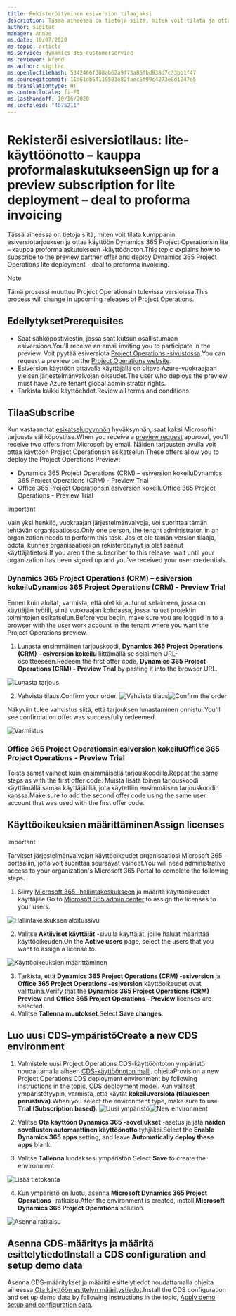 ```yaml
---
title: Rekisteröityminen esiversion tilaajaksi
description: Tässä aiheessa on tietoja siitä, miten voit tilata ja ottaa käyttöön Project Operationsin lite – kauppa proformalaskutukseen -käyttöönoton.
author: sigitac
manager: Annbe
ms.date: 10/07/2020
ms.topic: article
ms.service: dynamics-365-customerservice
ms.reviewer: kfend
ms.author: sigitac
ms.openlocfilehash: 5342466f308ab62a9f73a85fbd838d7c33bb1f47
ms.sourcegitcommit: 11a61db54119503e82faec5f99c4273e8d1247e5
ms.translationtype: HT
ms.contentlocale: fi-FI
ms.lasthandoff: 10/16/2020
ms.locfileid: "4075211"
---
```

# <a name="sign-up-for-a-preview-subscription-for-lite-deployment--deal-to-proforma-invoicing"></a><span data-ttu-id="59320-103">Rekisteröi esiversiotilaus: lite-käyttöönotto – kauppa proformalaskutukseen</span><span class="sxs-lookup"><span data-stu-id="59320-103">Sign up for a preview subscription for lite deployment – deal to proforma invoicing</span></span>

<span data-ttu-id="59320-104">Tässä aiheessa on tietoja siitä, miten voit tilata kumppanin esiversiotarjouksen ja ottaa käyttöön Dynamics 365 Project Operationsin lite – kauppa proformalaskutukseen -käyttöönoton.</span><span class="sxs-lookup"><span data-stu-id="59320-104">This topic explains how to subscribe to the preview partner offer and deploy Dynamics 365 Project Operations lite deployment - deal to proforma invoicing.</span></span>

> [!NOTE]
> <span data-ttu-id="59320-105">Tämä prosessi muuttuu Project Operationsin tulevissa versioissa.</span><span class="sxs-lookup"><span data-stu-id="59320-105">This process will change in upcoming releases of Project Operations.</span></span>

## <a name="prerequisites"></a><span data-ttu-id="59320-106">Edellytykset</span><span class="sxs-lookup"><span data-stu-id="59320-106">Prerequisites</span></span>

- <span data-ttu-id="59320-107">Saat sähköpostiviestin, jossa saat kutsun osallistumaan esiversioon.</span><span class="sxs-lookup"><span data-stu-id="59320-107">You'll receive an email inviting you to participate in the preview.</span></span> <span data-ttu-id="59320-108">Voit pyytää esiversiota [Project Operations -sivustossa](https://dynamics.microsoft.com/en-us/project-operations/overview/).</span><span class="sxs-lookup"><span data-stu-id="59320-108">You can request a preview on the [Project Operations website](https://dynamics.microsoft.com/en-us/project-operations/overview/).</span></span>
- <span data-ttu-id="59320-109">Esiversion käyttöön ottavalla käyttäjällä on oltava Azure-vuokraajaan yleisen järjestelmänvalvojan oikeudet.</span><span class="sxs-lookup"><span data-stu-id="59320-109">The user who deploys the preview must have Azure tenant global administrator rights.</span></span>
- <span data-ttu-id="59320-110">Tarkista kaikki käyttöehdot.</span><span class="sxs-lookup"><span data-stu-id="59320-110">Review all terms and conditions.</span></span>

## <a name="subscribe"></a><span data-ttu-id="59320-111">Tilaa</span><span class="sxs-lookup"><span data-stu-id="59320-111">Subscribe</span></span>

<span data-ttu-id="59320-112">Kun vastaanotat [esikatselupyynnön](https://forms.office.com/FormsPro/Pages/ResponsePage.aspx?id=v4j5cvGGr0GRqy180BHbR56j8lZs0FdAvwT75_WNFyxUMkRDV1NYQU5TNjE2VjhKOVBUNVg2R0s1NC4u) hyväksynnän, saat kaksi Microsoftin tarjousta sähköpostitse.</span><span class="sxs-lookup"><span data-stu-id="59320-112">When you receive a [preview request](https://forms.office.com/FormsPro/Pages/ResponsePage.aspx?id=v4j5cvGGr0GRqy180BHbR56j8lZs0FdAvwT75_WNFyxUMkRDV1NYQU5TNjE2VjhKOVBUNVg2R0s1NC4u) approval, you'll receive two offers from Microsoft by email.</span></span> <span data-ttu-id="59320-113">Näiden tarjousten avulla voit ottaa käyttöön Project Operationsin esikatselun:</span><span class="sxs-lookup"><span data-stu-id="59320-113">These offers allow you to deploy the Project Operations Preview:</span></span>

- <span data-ttu-id="59320-114">Dynamics 365 Project Operations (CRM) – esiversion kokeilu</span><span class="sxs-lookup"><span data-stu-id="59320-114">Dynamics 365 Project Operations (CRM) - Preview Trial</span></span>
- <span data-ttu-id="59320-115">Office 365 Project Operationsin esiversion kokeilu</span><span class="sxs-lookup"><span data-stu-id="59320-115">Office 365 Project Operations - Preview Trial</span></span>

> [!IMPORTANT]
> <span data-ttu-id="59320-116">Vain yksi henkilö, vuokraajan järjestelmänvalvoja, voi suorittaa tämän tehtävän organisaatiossa.</span><span class="sxs-lookup"><span data-stu-id="59320-116">Only one person, the tenant administrator, in an organization needs to perform this task.</span></span> <span data-ttu-id="59320-117">Jos et ole tämän version tilaaja, odota, kunnes organisaatiosi on rekisteröitynyt ja olet saanut käyttäjätietosi.</span><span class="sxs-lookup"><span data-stu-id="59320-117">If you aren't the subscriber to this release, wait until your organization has been signed up and you've received your user credentials.</span></span>

### <a name="dynamics-365-project-operations-crm---preview-trial"></a><span data-ttu-id="59320-118">Dynamics 365 Project Operations (CRM) – esiversion kokeilu</span><span class="sxs-lookup"><span data-stu-id="59320-118">Dynamics 365 Project Operations (CRM) - Preview Trial</span></span> 

<span data-ttu-id="59320-119">Ennen kuin aloitat, varmista, että olet kirjautunut selaimeen, jossa on käyttäjän työtili, siinä vuokraajan kohdassa, jossa haluat projektin toimintojen esikatselun.</span><span class="sxs-lookup"><span data-stu-id="59320-119">Before you begin, make sure you are logged in to a browser with the user work account in the tenant where you want the Project Operations preview.</span></span>

1. <span data-ttu-id="59320-120">Lunasta ensimmäinen tarjouskoodi, **Dynamics 365 Project Operations (CRM) - esiversion kokeilu** liittämällä se selaimen URL-osoitteeseen.</span><span class="sxs-lookup"><span data-stu-id="59320-120">Redeem the first offer code, **Dynamics 365 Project Operations (CRM) - Preview Trial** by pasting it into the browser URL.</span></span>

![Lunasta tarjous](./media/16RedeemFirstOfferNew.png)

2. <span data-ttu-id="59320-122">Vahvista tilaus.</span><span class="sxs-lookup"><span data-stu-id="59320-122">Confirm your order.</span></span>
<span data-ttu-id="59320-123">![Vahvista tilaus](./media/17ConfirmOrderNew.png)</span><span class="sxs-lookup"><span data-stu-id="59320-123">![Confirm the order](./media/17ConfirmOrderNew.png)</span></span>

<span data-ttu-id="59320-124">Näkyviin tulee vahvistus siitä, että tarjouksen lunastaminen onnistui.</span><span class="sxs-lookup"><span data-stu-id="59320-124">You'll see confirmation offer was successfully redeemed.</span></span>

![Varmistus](./media/18OrderConfirmationNew.png)

### <a name="office-365-project-operations---preview-trial"></a><span data-ttu-id="59320-126">Office 365 Project Operationsin esiversion kokeilu</span><span class="sxs-lookup"><span data-stu-id="59320-126">Office 365 Project Operations - Preview Trial</span></span>

<span data-ttu-id="59320-127">Toista samat vaiheet kuin ensimmäisellä tarjouskoodilla.</span><span class="sxs-lookup"><span data-stu-id="59320-127">Repeat the same steps as with the first offer code.</span></span> <span data-ttu-id="59320-128">Muista lisätä toinen tarjouskoodi käyttämällä samaa käyttäjätiliä, jota käytettiin ensimmäisen tarjouskoodin kanssa.</span><span class="sxs-lookup"><span data-stu-id="59320-128">Make sure to add the second offer code using the same user account that was used with the first offer code.</span></span>

## <a name="assign-licenses"></a><span data-ttu-id="59320-129">Käyttöoikeuksien määrittäminen</span><span class="sxs-lookup"><span data-stu-id="59320-129">Assign licenses</span></span>

> [!IMPORTANT]
> <span data-ttu-id="59320-130">Tarvitset järjestelmänvalvojan käyttöoikeudet organisaatiosi Microsoft 365 -portaaliin, jotta voit suorittaa seuraavat vaiheet.</span><span class="sxs-lookup"><span data-stu-id="59320-130">You will need administrative access to your organization's Microsoft 365 Portal to complete the following steps.</span></span>


1. <span data-ttu-id="59320-131">Siirry [Microsoft 365 -hallintakeskukseen](https://portal.office.com/) ja määritä käyttöoikeudet käyttäjille.</span><span class="sxs-lookup"><span data-stu-id="59320-131">Go to [Microsoft 365 admin center](https://portal.office.com/) to assign the licenses to your users.</span></span>

![Hallintakeskuksen aloitussivu](./media/14AdminPortal.png)

2. <span data-ttu-id="59320-133">Valitse **Aktiiviset käyttäjät** -sivulla käyttäjät, joille haluat määrittää käyttöoikeuden.</span><span class="sxs-lookup"><span data-stu-id="59320-133">On the **Active users** page, select the users that you want to assign a license to.</span></span>

![Käyttöoikeuksien määrittäminen](./media/15AssignLicenses.png)

3. <span data-ttu-id="59320-135">Tarkista, että **Dynamics 365 Project Operations (CRM) -esiversion** ja **Office 365 Project Operations -esiversion** käyttöoikeudet ovat valittuina.</span><span class="sxs-lookup"><span data-stu-id="59320-135">Verify that the **Dynamics 365 Project Operations (CRM) Preview** and **Office 365 Project Operations - Preview** licenses are selected.</span></span> 
4. <span data-ttu-id="59320-136">Valitse **Tallenna muutokset**.</span><span class="sxs-lookup"><span data-stu-id="59320-136">Select **Save changes**.</span></span>

## <a name="create-a-new-cds-environment"></a><span data-ttu-id="59320-137">Luo uusi CDS-ympäristö</span><span class="sxs-lookup"><span data-stu-id="59320-137">Create a new CDS environment</span></span>

1. <span data-ttu-id="59320-138">Valmistele uusi Project Operations CDS-käyttööntoton ympäristö noudattamalla aiheen [CDS-käyttöönoton malli](lite-deployment.md). ohjeita</span><span class="sxs-lookup"><span data-stu-id="59320-138">Provision a new Project Operations CDS deployment environment by following instructions in the topic, [CDS deployment model](lite-deployment.md).</span></span> <span data-ttu-id="59320-139">Kun valitset ympäristötyypin, varmista, että käytät **kokeiluversiota (tilaukseen perustuva)**.</span><span class="sxs-lookup"><span data-stu-id="59320-139">When you select the environment type, make sure to use **Trial (Subscription based)**.</span></span>
<span data-ttu-id="59320-140">![Uusi ympäristö](./media/19CreateEnvironment.png)</span><span class="sxs-lookup"><span data-stu-id="59320-140">![New environment](./media/19CreateEnvironment.png)</span></span>

2. <span data-ttu-id="59320-141">Valitse **Ota käyttöön Dynamics 365 -sovellukset** -asetus ja jätä **näiden sovellusten automaattinen käyttöönotto** tyhjäksi.</span><span class="sxs-lookup"><span data-stu-id="59320-141">Select the **Enable Dynamics 365 apps** setting, and leave **Automatically deploy these apps** blank.</span></span>  
3. <span data-ttu-id="59320-142">Valitse **Tallenna** luodaksesi ympäristön.</span><span class="sxs-lookup"><span data-stu-id="59320-142">Select **Save** to create the environment.</span></span>

![Lisää tietokanta](./media/20CreateEnvironment1.png)

4. <span data-ttu-id="59320-144">Kun ympäristö on luotu, asenna **Microsoft Dynamics 365 Project Operations** -ratkaisu.</span><span class="sxs-lookup"><span data-stu-id="59320-144">After the environment is created, install **Microsoft Dynamics 365 Project Operations** solution.</span></span> 

![Asenna ratkaisu](./media/21InstallSolution.png)

## <a name="install-a-cds-configuration-and-setup-demo-data"></a><span data-ttu-id="59320-146">Asenna CDS-määritys ja määritä esittelytiedot</span><span class="sxs-lookup"><span data-stu-id="59320-146">Install a CDS configuration and setup demo data</span></span>

<span data-ttu-id="59320-147">Asenna CDS-määritykset ja määritä esittelytiedot noudattamalla ohjeita aiheessa [Ota käyttöön esittelyn määritystiedot](lite-apply-demo-setup-config-data.md).</span><span class="sxs-lookup"><span data-stu-id="59320-147">Install the CDS configuration and set up demo data by following instructions in the topic, [Apply demo setup and configuration data](lite-apply-demo-setup-config-data.md).</span></span>
